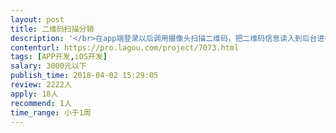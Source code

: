 ```yaml
---                
layout: post       
title: 二维码扫描分销           
description: '</br>在app端登录以后调用摄像头扫描二维码，把二维码信息读入到后台进行处理，返回信息到app前端，后台已经开发好了，安卓的app也已经上线，可以直接参考开发，应该比较简单</br>'     
contenturl: https://pro.lagou.com/project/7073.html      
tags: [APP开发,iOS开发]            
salary: 3000元以下          
publish_time: 2018-04-02 15:29:05         
review: 2222人                   
apply: 18人                   
recommend: 1人                   
time_range: 小于1周              
---                 
```

